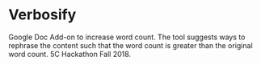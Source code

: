 # Verbosify
Google Doc Add-on to increase word count. 
The tool suggests ways to rephrase the content such that the word count is greater than the original word count. 
5C Hackathon Fall 2018. 
